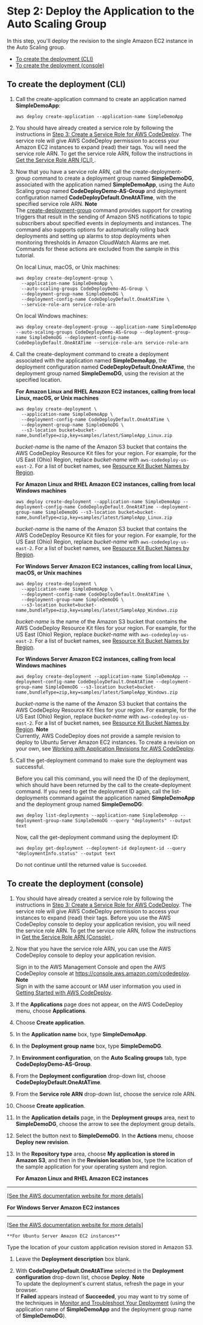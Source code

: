 # Step 2: Deploy the Application to the Auto Scaling Group<a name="tutorials-auto-scaling-group-create-deployment"></a>

In this step, you'll deploy the revision to the single Amazon EC2 instance in the Auto Scaling group\.


+ [To create the deployment \(CLI\)](#tutorials-auto-scaling-group-create-deployment-cli)
+ [To create the deployment \(console\)](#tutorials-auto-scaling-group-create-deployment-console)

## To create the deployment \(CLI\)<a name="tutorials-auto-scaling-group-create-deployment-cli"></a>

1. Call the create\-application command to create an application named **SimpleDemoApp**:

   ```
   aws deploy create-application --application-name SimpleDemoApp
   ```

1. You should have already created a service role by following the instructions in [Step 3: Create a Service Role for AWS CodeDeploy](getting-started-create-service-role.md)\. The service role will give AWS CodeDeploy permission to access your Amazon EC2 instances to expand \(read\) their tags\. You will need the service role ARN\. To get the service role ARN, follow the instructions in [Get the Service Role ARN \(CLI\) ](getting-started-create-service-role.md#getting-started-get-service-role-cli)\.

1. Now that you have a service role ARN, call the create\-deployment\-group command to create a deployment group named **SimpleDemoDG**, associated with the application named **SimpleDemoApp**, using the Auto Scaling group named **CodeDeployDemo\-AS\-Group** and deployment configuration named **CodeDeployDefault\.OneAtATime**, with the specified service role ARN\.
**Note**  
The [create\-deployment\-group](http://docs.aws.amazon.com/cli/latest/reference/deploy/create-deployment-group.html) command provides support for creating triggers that result in the sending of Amazon SNS notifications to topic subscribers about specified events in deployments and instances\. The command also supports options for automatically rolling back deployments and setting up alarms to stop deployments when monitoring thresholds in Amazon CloudWatch Alarms are met\. Commands for these actions are excluded from the sample in this tutorial\.

   On local Linux, macOS, or Unix machines:

   ```
   aws deploy create-deployment-group \
     --application-name SimpleDemoApp \
     --auto-scaling-groups CodeDeployDemo-AS-Group \
     --deployment-group-name SimpleDemoDG \
     --deployment-config-name CodeDeployDefault.OneAtATime \
     --service-role-arn service-role-arn
   ```

   On local Windows machines:

   ```
   aws deploy create-deployment-group --application-name SimpleDemoApp --auto-scaling-groups CodeDeployDemo-AS-Group --deployment-group-name SimpleDemoDG --deployment-config-name CodeDeployDefault.OneAtATime --service-role-arn service-role-arn
   ```

1. Call the create\-deployment command to create a deployment associated with the application named **SimpleDemoApp**, the deployment configuration named **CodeDeployDefault\.OneAtATime**, the deployment group named **SimpleDemoDG**, using the revision at the specified location\.

   **For Amazon Linux and RHEL Amazon EC2 instances, calling from local Linux, macOS, or Unix machines**

   ```
   aws deploy create-deployment \
     --application-name SimpleDemoApp \
     --deployment-config-name CodeDeployDefault.OneAtATime \
     --deployment-group-name SimpleDemoDG \
     --s3-location bucket=bucket-name,bundleType=zip,key=samples/latest/SampleApp_Linux.zip
   ```

   *bucket\-name* is the name of the Amazon S3 bucket that contains the AWS CodeDeploy Resource Kit files for your region\. For example, for the US East \(Ohio\) Region, replace *bucket\-name* with `aws-codedeploy-us-east-2`\. For a list of bucket names, see [Resource Kit Bucket Names by Region](resource-kit.md#resource-kit-bucket-names)\.

   **For Amazon Linux and RHEL Amazon EC2 instances, calling from local Windows machines**

   ```
   aws deploy create-deployment --application-name SimpleDemoApp --deployment-config-name CodeDeployDefault.OneAtATime --deployment-group-name SimpleDemoDG --s3-location bucket=bucket-name,bundleType=zip,key=samples/latest/SampleApp_Linux.zip
   ```

   *bucket\-name* is the name of the Amazon S3 bucket that contains the AWS CodeDeploy Resource Kit files for your region\. For example, for the US East \(Ohio\) Region, replace *bucket\-name* with `aws-codedeploy-us-east-2`\. For a list of bucket names, see [Resource Kit Bucket Names by Region](resource-kit.md#resource-kit-bucket-names)\.

   **For Windows Server Amazon EC2 instances, calling from local Linux, macOS, or Unix machines**

   ```
   aws deploy create-deployment \
     --application-name SimpleDemoApp \
     --deployment-config-name CodeDeployDefault.OneAtATime \
     --deployment-group-name SimpleDemoDG \
     --s3-location bucket=bucket-name,bundleType=zip,key=samples/latest/SampleApp_Windows.zip
   ```

   *bucket\-name* is the name of the Amazon S3 bucket that contains the AWS CodeDeploy Resource Kit files for your region\. For example, for the US East \(Ohio\) Region, replace *bucket\-name* with `aws-codedeploy-us-east-2`\. For a list of bucket names, see [Resource Kit Bucket Names by Region](resource-kit.md#resource-kit-bucket-names)\.

   **For Windows Server Amazon EC2 instances, calling from local Windows machines**

   ```
   aws deploy create-deployment --application-name SimpleDemoApp --deployment-config-name CodeDeployDefault.OneAtATime --deployment-group-name SimpleDemoDG --s3-location bucket=bucket-name,bundleType=zip,key=samples/latest/SampleApp_Windows.zip
   ```

   *bucket\-name* is the name of the Amazon S3 bucket that contains the AWS CodeDeploy Resource Kit files for your region\. For example, for the US East \(Ohio\) Region, replace *bucket\-name* with `aws-codedeploy-us-east-2`\. For a list of bucket names, see [Resource Kit Bucket Names by Region](resource-kit.md#resource-kit-bucket-names)\.
**Note**  
Currently, AWS CodeDeploy does not provide a sample revision to deploy to Ubuntu Server Amazon EC2 instances\. To create a revision on your own, see [Working with Application Revisions for AWS CodeDeploy](application-revisions.md)\.

1. Call the get\-deployment command to make sure the deployment was successful\.

   Before you call this command, you will need the ID of the deployment, which should have been returned by the call to the create\-deployment command\. If you need to get the deployment ID again, call the list\-deployments command against the application named **SimpleDemoApp** and the deployment group named **SimpleDemoDG**:

   ```
   aws deploy list-deployments --application-name SimpleDemoApp --deployment-group-name SimpleDemoDG --query "deployments" --output text
   ```

   Now, call the get\-deployment command using the deployment ID:

   ```
   aws deploy get-deployment --deployment-id deployment-id --query "deploymentInfo.status" --output text
   ```

   Do not continue until the returned value is `Succeeded`\.

## To create the deployment \(console\)<a name="tutorials-auto-scaling-group-create-deployment-console"></a>

1. You should have already created a service role by following the instructions in [Step 3: Create a Service Role for AWS CodeDeploy](getting-started-create-service-role.md)\. The service role will give AWS CodeDeploy permission to access your instances to expand \(read\) their tags\. Before you use the AWS CodeDeploy console to deploy your application revision, you will need the service role ARN\. To get the service role ARN, follow the instructions in [Get the Service Role ARN \(Console\) ](getting-started-create-service-role.md#getting-started-get-service-role-console)\. 

1. Now that you have the service role ARN, you can use the AWS CodeDeploy console to deploy your application revision\.

   Sign in to the AWS Management Console and open the AWS CodeDeploy console at [https://console\.aws\.amazon\.com/codedeploy](https://console.aws.amazon.com/codedeploy)\.
**Note**  
Sign in with the same account or IAM user information you used in [Getting Started with AWS CodeDeploy](getting-started-codedeploy.md)\.

1. If the **Applications** page does not appear, on the AWS CodeDeploy menu, choose **Applications**\.

1. Choose **Create application**\.

1. In the **Application name** box, type **SimpleDemoApp**\.

1. In the **Deployment group name** box, type **SimpleDemoDG**\.

1. In **Environment configuration**, on the **Auto Scaling groups** tab, type **CodeDeployDemo\-AS\-Group**\.

1. From the **Deployment configuration** drop\-down list, choose **CodeDeployDefault\.OneAtATime**\.

1. From the **Service role ARN** drop\-down list, choose the service role ARN\.

1. Choose **Create application**\. 

1. In the **Application details** page, in the **Deployment groups** area, next to **SimpleDemoDG**, choose the arrow to see the deployment group details\.

1. Select the button next to **SimpleDemoDG**\. In the **Actions** menu, choose **Deploy new revision**\.

1. In the **Repository type** area, choose **My application is stored in Amazon S3**, and then in the **Revision location** box, type the location of the sample application for your operating system and region\.

   **For Amazon Linux and RHEL Amazon EC2 instances**  
****    
[\[See the AWS documentation website for more details\]](http://docs.aws.amazon.com/codedeploy/latest/userguide/tutorials-auto-scaling-group-create-deployment.html)

   **For Windows Server Amazon EC2 instances**  
****    
[\[See the AWS documentation website for more details\]](http://docs.aws.amazon.com/codedeploy/latest/userguide/tutorials-auto-scaling-group-create-deployment.html)

    **For Ubuntu Server Amazon EC2 instances**

   Type the location of your custom application revision stored in Amazon S3\.

1. Leave the **Deployment description** box blank\.

1. With **CodeDeployDefault\.OneAtATime** selected in the **Deployment configuration** drop\-down list, choose **Deploy**\. 
**Note**  
To update the deployment's current status, refresh the page in your browser\.  
If **Failed** appears instead of **Succeeded**, you may want to try some of the techniques in [Monitor and Troubleshoot Your Deployment](tutorials-wordpress-deploy-application.md#tutorials-wordpress-deploy-application-monitor) \(using the application name of **SimpleDemoApp** and the deployment group name of **SimpleDemoDG**\)\.